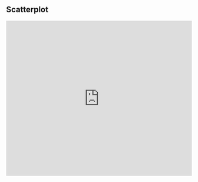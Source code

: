 ## Scatterplot

<iframe width="100%" height="423" frameborder="0"
  src="https://observablehq.com/embed/@hariamy/introducao-a-vega-lite-e-vega-lite-api?cells=scatter"></iframe>
